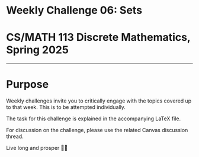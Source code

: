 # Weekly Challenge 06: Sets
# CS/MATH 113 Discrete Mathematics, Spring 2025
***

# Purpose
Weekly challenges invite you to critically engage with the topics covered up to that week. This is to be attempted individually.

The task for this challenge is explained in the accompanying LaTeX file.

For discussion on the challenge, please use the related Canvas discussion thread.

Live long and prosper 🖖🏽
